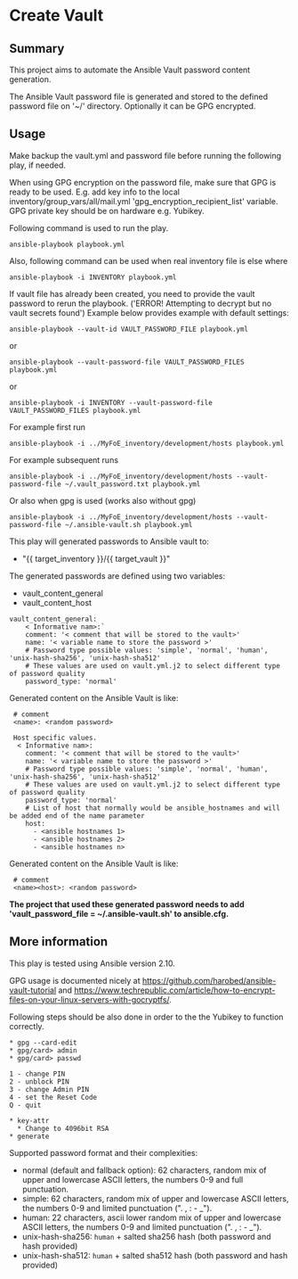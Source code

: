 # Create Vault

## Summary

This project aims to automate the Ansible Vault password content generation.

The Ansible Vault password file is generated and stored to the defined password file on '~/' directory. Optionally it can be GPG encrypted.

## Usage

Make backup the vault.yml and password file before running the following play, if needed.

When using GPG encryption on the password file, make sure that GPG is ready to be used. E.g. add key info to the local inventory/group_vars/all/mail.yml 'gpg_encryption_recipient_list' variable. GPG private key should be on hardware e.g. Yubikey.

Following command is used to run the play.
```
ansible-playbook playbook.yml
```
Also, following command can be used when real inventory file is else where
```
ansible-playbook -i INVENTORY playbook.yml
```

If vault file has already been created, you need to provide the vault password to rerun the playbook. ('ERROR! Attempting to decrypt but no vault secrets found')
Example below provides example with default settings:
```
ansible-playbook --vault-id VAULT_PASSWORD_FILE playbook.yml
```
or 
```
ansible-playbook --vault-password-file VAULT_PASSWORD_FILES playbook.yml
```
or
```
ansible-playbook -i INVENTORY --vault-password-file VAULT_PASSWORD_FILES playbook.yml
```

For example first run
```
ansible-playbook -i ../MyFoE_inventory/development/hosts playbook.yml
```

For example subsequent runs
```
ansible-playbook -i ../MyFoE_inventory/development/hosts --vault-password-file ~/.vault_password.txt playbook.yml
```
Or also when gpg is used (works also without gpg)
```
ansible-playbook -i ../MyFoE_inventory/development/hosts --vault-password-file ~/.ansible-vault.sh playbook.yml
```


This play will generated passwords to Ansible vault to:
* "{{ target_inventory }}/{{ target_vault }}"

The generated passwords are defined using two variables:
* vault_content_general
* vault_content_host

```
vault_content_general:
    < Informative nam>:`
    comment: '< comment that will be stored to the vault>'
    name: '< variable name to store the password >' 
    # Password type possible values: 'simple', 'normal', 'human', 'unix-hash-sha256', 'unix-hash-sha512'
    # These values are used on vault.yml.j2 to select different type of password quality
    password_type: 'normal'
```

Generated content on the Ansible Vault is like:
```
 # comment
 <name>: <random password>
``` 
```
 Host specific values.
  < Informative nam>:
    comment: '< comment that will be stored to the vault>'
    name: '< variable name to store the password >' 
    # Password type possible values: 'simple', 'normal', 'human', 'unix-hash-sha256', 'unix-hash-sha512'
    # These values are used on vault.yml.j2 to select different type of password quality
    password_type: 'normal'
    # List of host that normally would be ansible_hostnames and will be added end of the name parameter
    host:
      - <ansible hostnames 1>
      - <ansible hostnames 2>
      - <ansible hostnames n>
```

Generated content on the Ansible Vault is like:
```
 # comment
 <name><host>: <random password>
```

**The project that used these generated password needs to add 'vault_password_file = ~/.ansible-vault.sh' to ansible.cfg.**

## More information

This play is tested using Ansible version 2.10.

GPG usage is documented nicely at https://github.com/harobed/ansible-vault-tutorial and https://www.techrepublic.com/article/how-to-encrypt-files-on-your-linux-servers-with-gocryptfs/.

Following steps should be also done in order to the the Yubikey to function correctly.
```
* gpg --card-edit
* gpg/card> admin
* gpg/card> passwd

1 - change PIN
2 - unblock PIN
3 - change Admin PIN
4 - set the Reset Code
Q - quit

* key-attr
  * Change to 4096bit RSA
* generate
```


Supported password format and their complexities:
* normal (default and fallback option): 62 characters, random mix of upper and lowercase ASCII letters, the numbers 0-9 and full punctuation.
* simple: 62 characters, random mix of upper and lowercase ASCII letters, the numbers 0-9 and limited punctuation (". , : - _"). 
* human: 22 characters, ascii lower random mix of upper and lowercase ASCII letters, the numbers 0-9 and limited punctuation (". , : - _").
* unix-hash-sha256: `human` + salted sha256 hash (both password and hash provided)
* unix-hash-sha512: `human` + salted sha512 hash (both password and hash provided)
